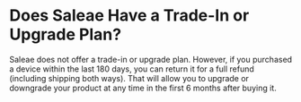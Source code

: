 # Does Saleae Have a Trade-In or Upgrade Plan?

Saleae does not offer a trade-in or upgrade plan. However, if you purchased a device within the last 180 days, you can return it for a full refund \(including shipping both ways\). That will allow you to upgrade or downgrade your product at any time in the first 6 months after buying it.


